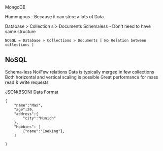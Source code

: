 MongoDB

Humongous - Because it can store a lots of Data

Database > Collection s > Documents
Schemaless - Don't need to have same structure


```
NOSQL = Database > Collections > Documents [ No Relation between collections ]
```
## NoSQL
Schema-less
No/Few relations
Data is typically merged in few collections
Both horizontal and vertical scaling is possible
Great performance for mass read & write requests



JSON(BSON) Data Format
```
{    
    "name":"Max",
    "age":29,
    "address":{
        "city":"Munich"
    },
    "hobbies": [
        {"name":"Cooking"},
    ]

}
```

